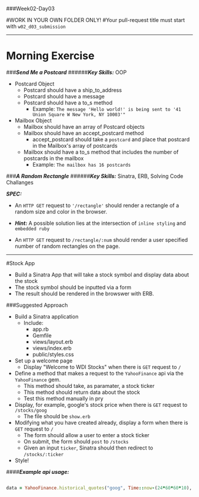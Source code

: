 ###Week02-Day03

#WORK IN YOUR OWN FOLDER ONLY!
#Your pull-request title must start with `w02_d03_submission`

---

# Morning Exercise

###***Send Me a Postcard***
######***Key Skills:*** OOP

- Postcard Object
	- Postcard should have a ship_to_address
	- Postcard should have a message	
	- Postcard should have a to_s method
		- Example: `The message 'Hello world!' is being sent to '41 Union Square W New York, NY 10003'"`
- Mailbox Object 
	- Mailbox should have an array of Postcard objects
	- Mailbox should have an accept_postcard method
		- accept_postcard should take a `postcard` and place that postcard in the Mailbox's array of postcards
	- Mailbox should have a to_s method that includes the number of postcards in the mailbox
		- Example: `The mailbox has 16 postcards`


###***A Random Rectangle***
######***Key Skills:*** Sinatra, ERB, Solving Code Challanges

***SPEC:***

* An `HTTP GET` request to `'/rectangle'` should render a rectangle of a random size and color in the browser.  

*  ***Hint:*** A possible solution lies at the intersection of `inline styling` and `embedded ruby`

* An `HTTP GET` request to `/rectangle/:num` should render a user specified number of random rectangles on the page.    

---

#Stock App

- Build a Sinatra App that will take a stock symbol and display data about the stock
- The stock symbol should be inputted via a form
- The result should be rendered in the browswer with ERB.


###Suggested Approach 

- Build a Sinatra application 
	- Include:
		- app.rb		
		- Gemfile
		- views/layout.erb
		- views/index.erb	
		- public/styles.css
- Set up a welcome page
	- Display "Welcome to WDI Stocks" when there is `GET` request to `/`
- Define a method that makes a request to the `YahooFinance` api via the `YahooFinance` gem.
	- This method should take, as paramater, a stock ticker
	- This method should return data about the stock
	- Test this method manually in pry
- Display, for example, google's stock price when there is `GET` request to `/stocks/goog`
	- The file should be `show.erb`
- Modifying what you have created already, display a form when there is `GET` request to `/`
	- The form should allow a user to enter a stock ticker
	- On submit, the form should `post` to `/stocks`
	- Given an input `ticker`, Sinatra should then redirect to `/stocks/:ticker`
- Style!

####***Example api usage:***

```ruby 

data = YahooFinance.historical_quotes("goog", Time::now-(24*60*60*10), Time::now)
```






